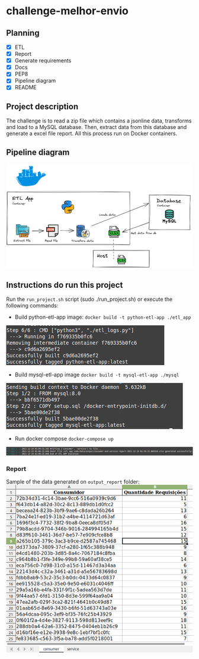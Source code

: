 # challenge-melhor-envio

## Planning
- [x] ETL
- [x] Report
- [x] Generate requirements
- [x] Docs
- [x] PEP8
- [x] Pipeline diagram
- [x] README

## Project description
The challenge is to read a zip file which contains a jsonline data, transforms and load to a MySQL database. Then, extract data from this database and generate a excel file report. All this process run on Docker containers.

## Pipeline diagram
![Pipeline](/docs_img/pipeline.png)
## Instructions do run this project

Run the `run_project.sh` script (sudo ./run_project.sh) or execute the following commands:

- Build python-etl-app image:
`docker build -t python-etl-app ./etl_app`

![Python ETL App output](/docs_img/build_etl_app.png)

- Build mysql-etl-app image
`docker build -t mysql-etl-app ./mysql`

![Mysql output](/docs_img/build_mysql.png)

- Run docker compose
`docker-compose up`

![ETL App execution](/docs_img/etl_app_finished.png)

### Report
Sample of the data generated on `output_report` folder:
![File output sample](/docs_img/file_output_sample.png)
